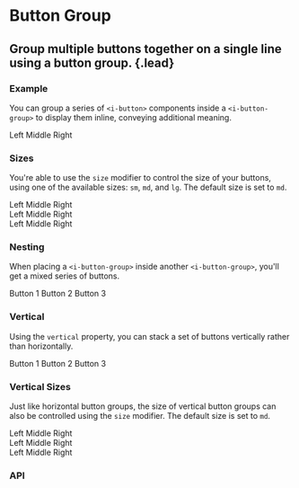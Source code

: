 # Button Group
## Group multiple buttons together on a single line using a button group. {.lead}

### Example
You can group a series of `<i-button>` components inside a `<i-button-group>` to display them inline, conveying additional meaning.

<i-code-preview title="Button Group Example">

<i-button-group>
    <i-button>Left</i-button>
    <i-button>Middle</i-button>
    <i-button>Right</i-button>
</i-button-group>

<template slot="html">

~~~html
<i-button-group>
    <i-button">Left</i-button>
    <i-button">Middle</i-button>
    <i-button">Right</i-button>
</i-button-group>
~~~

</template>
</i-code-preview>

### Sizes
You're able to use the `size` modifier to control the size of your buttons, using one of the available sizes: `sm`, `md`, and `lg`. 
The default size is set to `md`.

<i-code-preview title="Button Group Sizes">

<div class="_margin-bottom-1">
    <i-button-group size="sm">
        <i-button>Left</i-button>
        <i-button>Middle</i-button>
        <i-button>Right</i-button>
    </i-button-group>
</div>

<div class="_margin-bottom-1">
    <i-button-group size="md">
        <i-button>Left</i-button>
        <i-button>Middle</i-button>
        <i-button>Right</i-button>
    </i-button-group>
</div>

<div>
    <i-button-group size="lg">
        <i-button>Left</i-button>
        <i-button>Middle</i-button>
        <i-button>Right</i-button>
    </i-button-group>
</div>

<template slot="html">

~~~html
<i-button-group size="sm">
    <i-button>Left</i-button>
    <i-button>Middle</i-button>
    <i-button>Right</i-button>
</i-button-group>
~~~
~~~html
<i-button-group size="md">
    <i-button>Left</i-button>
    <i-button>Middle</i-button>
    <i-button>Right</i-button>
</i-button-group>
~~~
~~~html
<i-button-group size="lg">
    <i-button>Left</i-button>
    <i-button>Middle</i-button>
    <i-button>Right</i-button>
</i-button-group>
~~~

</template>
</i-code-preview>

### Nesting
When placing a `<i-button-group>` inside another `<i-button-group>`, you'll get a mixed series of buttons.

<i-code-preview title="Button Group Nesting">

<i-button-group>
    <i-button>Button 1</i-button>
    <i-button-group>
        <i-button>Button 2</i-button>
        <i-button>Button 3</i-button>
    </i-button-group>
</i-button-group>

<template slot="html">

~~~html
<i-button-group>
    <i-button>Button 1</i-button>
    <i-button-group>
        <i-button>Button 2</i-button>
        <i-button>Button 3</i-button>
    </i-button-group>
</i-button-group>
~~~

</template>
</i-code-preview>

### Vertical
Using the `vertical` property, you can stack a set of buttons vertically rather than horizontally.

<i-code-preview title="Vertical Button Group">

<i-button-group vertical>
    <i-button>Button 1</i-button>
    <i-button>Button 2</i-button>
    <i-button>Button 3</i-button>
</i-button-group>

<template slot="html">

~~~html
<i-button-group vertical>
    <i-button>Button 1</i-button>
    <i-button>Button 2</i-button>
    <i-button>Button 3</i-button>
</i-button-group>
~~~

</template>
</i-code-preview>

### Vertical Sizes
Just like horizontal button groups, the size of vertical button groups can also be controlled using the `size` modifier. 
The default size is set to `md`.

<i-code-preview title="Vertical Button Group Sizes">

<div class="_clearfix">
    <div class="_float-left _margin-right-1">
        <i-button-group vertical size="sm">
            <i-button>Left</i-button>
            <i-button>Middle</i-button>
            <i-button>Right</i-button>
        </i-button-group>
    </div>
    <div class="_float-left _margin-right-1">
        <i-button-group vertical size="md">
            <i-button>Left</i-button>
            <i-button>Middle</i-button>
            <i-button>Right</i-button>
        </i-button-group>
    </div>
    <div class="_float-left _margin-right-1">
        <i-button-group vertical size="lg">
            <i-button>Left</i-button>
            <i-button>Middle</i-button>
            <i-button>Right</i-button>
        </i-button-group>
    </div>
</div>

<template slot="html">

~~~html
<i-button-group vertical size="sm">
    <i-button>Left</i-button>
    <i-button>Middle</i-button>
    <i-button>Right</i-button>
</i-button-group>
~~~
~~~html
<i-button-group vertical size="md">
    <i-button>Left</i-button>
    <i-button>Middle</i-button>
    <i-button>Right</i-button>
</i-button-group>
~~~
~~~html
<i-button-group vertical size="lg">
    <i-button>Left</i-button>
    <i-button>Middle</i-button>
    <i-button>Right</i-button>
</i-button-group>
~~~

</template>
</i-code-preview>


### API

<i-api-preview title="Button Group API" expanded markup="i-button-group" link="https://github.com/inkline/inkline/tree/master/packages/inkline/src/components/ButtonGroup">
    <template slot="props">
        <i-table bordered responsive>
            <thead>
                <tr>
                    <th>Property</th>
                    <th>Description</th>
                    <th>Type</th>
                    <th>Accepted</th>
                    <th>Default</th>
                </tr>
            </thead>
            <tbody>
                <tr>
                    <td>disabled</td>
                    <td>Sets the state of the button group component and its child button components to disabled.</td>
                    <td><code>Boolean</code></td>
                    <td><code>true</code>, <code>false</code></td>
                    <td><code>false</code></td>
                </tr>
                <tr>
                    <td>size</td>
                    <td>Sets the size of the button group component and its child button components.</td>
                    <td><code>String</code></td>
                    <td><code>sm</code>, <code>md</code>, <code>lg</code></td>
                    <td><code>md</code></td>
                </tr>
                <tr>
                    <td>vertical</td>
                    <td>Sets the direction of the button group component.</td>
                    <td><code>Boolean</code></td>
                    <td><code>true</code>, <code>false</code></td>
                    <td><code>false</code></td>
                </tr>
            </tbody>
        </i-table>
    </template>
    <template slot="slots">
        <i-table bordered responsive class="_margin-bottom-0">
            <thead>
                <tr>
                    <th>Name</th>
                    <th>Description</th>
                </tr>
            </thead>
            <tbody>
                <tr>
                    <td>default</td>
                    <td>Slot for button group default content.</td>
                </tr>
            </tbody>
        </i-table>
    </template>
</i-api-preview>
